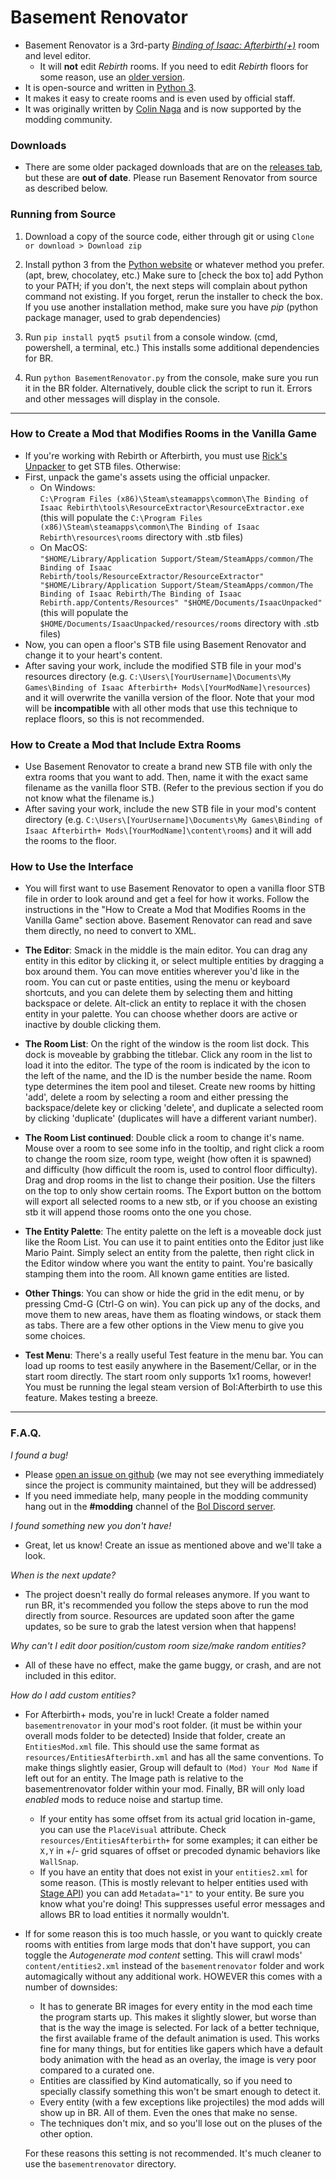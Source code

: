 # Basement Renovator

* Basement Renovator is a 3rd-party *[Binding of Isaac: Afterbirth(+)](https://store.steampowered.com/app/250900/The_Binding_of_Isaac_Rebirth/)* room and level editor.
  * It will **not** edit *Rebirth* rooms. If you need to edit *Rebirth* floors for some reason, use an [older version](https://github.com/Tempus/Basement-Renovator/tree/a952cd030b0bf677e07a874ea7be901242a6505c).
* It is open-source and written in [Python 3](https://www.python.org/).
* It makes it easy to create rooms and is even used by official staff.
* It was originally written by [Colin Naga](http://www.chronometry.ca/) and is now supported by the modding community.

### Downloads

  - There are some older packaged downloads that are on the [releases tab](https://github.com/Tempus/Basement-Renovator/releases), but these are **out of date**. Please run Basement Renovator from source as described below.

### Running from Source

1. Download a copy of the source code, either through git or using `Clone or download > Download zip`

2. Install python 3 from the [Python website](https://www.python.org/downloads/) or whatever method you prefer. (apt, brew, chocolatey, etc.) Make sure to [check the box to] add Python to your PATH; if you don't, the next steps will
complain about python command not existing. If you forget, rerun the installer to check the box. If you use another installation method, make sure you have *pip* (python package manager, used to grab dependencies)

3. Run `pip install pyqt5 psutil` from a console window. (cmd, powershell, a terminal, etc.) This installs some additional dependencies for BR.

4. Run `python BasementRenovator.py` from the console, make sure you run it in the BR folder.
Alternatively, double click the script to run it. Errors and other messages will display in the console.

---

### How to Create a Mod that Modifies Rooms in the Vanilla Game

* If you're working with Rebirth or Afterbirth, you must use [Rick's Unpacker](http://svn.gib.me/builds/rebirth/) to get STB files. Otherwise:
* First, unpack the game's assets using the official unpacker.
  * On Windows: <br />
  `C:\Program Files (x86)\Steam\steamapps\common\The Binding of Isaac Rebirth\tools\ResourceExtractor\ResourceExtractor.exe` <br />
  (this will populate the `C:\Program Files (x86)\Steam\steamapps\common\The Binding of Isaac Rebirth\resources\rooms` directory with .stb files)
  * On MacOS: <br />
  `"$HOME/Library/Application Support/Steam/SteamApps/common/The Binding of Isaac Rebirth/tools/ResourceExtractor/ResourceExtractor" "$HOME/Library/Application Support/Steam/SteamApps/common/The Binding of Isaac Rebirth/The Binding of Isaac Rebirth.app/Contents/Resources" "$HOME/Documents/IsaacUnpacked"` <br />
  (this will populate the `$HOME/Documents/IsaacUnpacked/resources/rooms` directory with .stb files)
* Now, you can open a floor's STB file using Basement Renovator and change it to your heart's content.
* After saving your work, include the modified STB file in your mod's resources directory (e.g. `C:\Users\[YourUsername]\Documents\My Games\Binding of Isaac Afterbirth+ Mods\[YourModName]\resources`) and it will overwrite the vanilla version of the floor. Note that your mod will be **incompatible** with all other mods that use this technique to replace floors, so this is not recommended. 

### How to Create a Mod that Include Extra Rooms

* Use Basement Renovator to create a brand new STB file with only the extra rooms that you want to add. Then, name it with the exact same filename as the vanilla floor STB. (Refer to the previous section if you do not know what the filename is.)
* After saving your work, include the new STB file in your mod's content directory (e.g. `C:\Users\[YourUsername]\Documents\My Games\Binding of Isaac Afterbirth+ Mods\[YourModName]\content\rooms`) and it will add the rooms to the floor.

### How to Use the Interface

* You will first want to use Basement Renovator to open a vanilla floor STB file in order to look around and get a feel for how it works. Follow the instructions in the "How to Create a Mod that Modifies Rooms in the Vanilla Game" section above. Basement Renovator can read and save them directly, no need to convert to XML.

* **The Editor**: Smack in the middle is the main editor. You can drag any entity in this editor by clicking it, or select multiple entities by dragging a box around them. You can move entities wherever you'd like in the room. You can cut or paste entities, using the menu or keyboard shortcuts, and you can delete them by selecting them and hitting backspace or delete. Alt-click an entity to replace it with the chosen entity in your palette. You can choose whether doors are active or inactive by double clicking them.

* **The Room List**: On the right of the window is the room list dock. This dock is moveable by grabbing the titlebar. Click any room in the list to load it into the editor. The type of the room is indicated by the icon to the left of the name, and the ID is the number beside the name. Room type determines the item pool and tileset. Create new rooms by hitting 'add', delete a room by selecting a room and either pressing the backspace/delete key or clicking 'delete', and duplicate a selected room by clicking 'duplicate' (duplicates will have a different variant number). 

* **The Room List continued**: Double click a room to change it's name. Mouse over a room to see some info in the tooltip, and right click a room to change the room size, room type, weight (how often it is spawned) and difficulty (how difficult the room is, used to control floor difficulty). Drag and drop rooms in the list to change their position. Use the filters on the top to only show certain rooms. The Export button on the bottom will export all selected rooms to a new stb, or if you choose an existing stb it will append those rooms onto the one you chose.

* **The Entity Palette**: The entity palette on the left is a moveable dock just like the Room List. You can use it to paint entities onto the Editor just like Mario Paint. Simply select an entity from the palette, then right click in the Editor window where you want the entity to paint. You're basically stamping them into the room. All known game entities are listed.

* **Other Things**: You can show or hide the grid in the edit menu, or by pressing Cmd-G (Ctrl-G on win). You can pick up any of the docks, and move them to new areas, have them as floating windows, or stack them as tabs. There are a few other options in the View menu to give you some choices.

* **Test Menu**: There's a really useful Test feature in the menu bar. You can load up rooms to test easily anywhere in the Basement/Cellar, or in the start room directly. The start room only supports 1x1 rooms, however! You must be running the legal steam version of BoI:Afterbirth to use this feature. Makes testing a breeze.

---

### F.A.Q.

*I found a bug!*

- Please [open an issue on github](https://github.com/Tempus/Basement-Renovator/issues) (we may not see everything immediately since the project is community maintained, but they will be addressed)
- If you need immediate help, many people in the modding community hang out in the **#modding** channel of the [BoI Discord server](https://discord.gg/isaac).

*I found something new you don't have!*

- Great, let us know! Create an issue as mentioned above and we'll take a look.

*When is the next update?*

- The project doesn't really do formal releases anymore. If you want to run BR, it's recommended you follow the steps above to run the mod directly from source. Resources are updated soon after the game updates, so be sure to grab the latest version when that happens!

*Why can't I edit door position/custom room size/make random entities?*

- All of these have no effect, make the game buggy, or crash, and are not included in this editor.

*How do I add custom entities?*
  - For Afterbirth+ mods, you're in luck! Create a folder named `basementrenovator` in your mod's root folder. (it must be within your overall mods folder to be detected) Inside that folder, create an `EntitiesMod.xml` file.
This should use the same format as `resources/EntitiesAfterbirth.xml` and has all the same conventions. To make things slightly easier, Group will default to `(Mod) Your Mod Name` if left out for an entity.
The Image path is relative to the basementrenovator folder within your mod. Finally, BR will only load *enabled* mods to reduce noise and startup time.

    - If your entity has some offset from its actual grid location in-game, you can use the `PlaceVisual` attribute. Check `resources/EntitiesAfterbirth+` for some examples; it can either be `X,Y` in +/- grid squares of offset or precoded dynamic behaviors like `WallSnap`.
    - If you have an entity that does not exist in your `entities2.xml` for some reason. (This is mostly relevant to helper entities used with [Stage API](https://github.com/Meowlala/BOIStageAPI15)) you can add `Metadata="1"` to your entity. Be sure you know what you're doing! This suppresses useful error messages and allows BR to load entities it normally wouldn't.

  - If for some reason this is too much hassle, or you want to quickly create rooms with entities from large mods that don't have support, you can toggle the *Autogenerate mod content* setting.
This will crawl mods' `content/entities2.xml` instead of the `basementrenovator` folder and work automagically without any additional work. HOWEVER this comes with a number of downsides:
    - It has to generate BR images for every entity in the mod each time the program starts up. This makes it slightly slower, but worse than that is the way the image is selected.
    For lack of a better technique, the first available frame of the default animation is used. This works fine for many things, but for entities like gapers which have a default body animation with the head as an overlay,
    the image is very poor compared to a curated one.
    - Entities are classified by Kind automatically, so if you need to specially classify something this won't be smart enough to detect it.
    - Every entity (with a few exceptions like projectiles) the mod adds will show up in BR. All of them. Even the ones that make no sense.
    - The techniques don't mix, and so you'll lose out on the pluses of the other option.

    For these reasons this setting is not recommended. It's much cleaner to use the `basementrenovator` directory.
